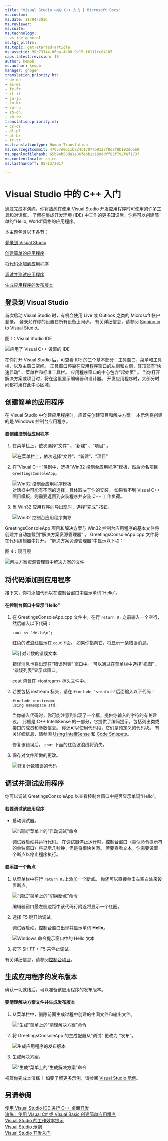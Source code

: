 ```yaml
---
title: "Visual Studio 中的 C++ 入门 | Microsoft Docs"
ms.custom: 
ms.date: 11/04/2016
ms.reviewer: 
ms.suite: 
ms.technology:
- vs-ide-general
ms.tgt_pltfrm: 
ms.topic: get-started-article
ms.assetid: 99c73344-86ba-4b08-9e15-f6111cc04185
caps.latest.revision: 18
author: kempb
ms.author: kempb
manager: ghogen
translation.priority.ht:
- de-de
- es-es
- fr-fr
- it-it
- ja-jp
- ko-kr
- ru-ru
- zh-cn
- zh-tw
translation.priority.mt:
- cs-cz
- pl-pl
- pt-br
- tr-tr
ms.translationtype: Human Translation
ms.sourcegitcommit: 47057e9611b824c17077b9127f8d2f8b192d6eb8
ms.openlocfilehash: 65b94b58da1e06febb1c189ddff85f792fef1737
ms.contentlocale: zh-cn
ms.lasthandoff: 05/13/2017

---
```

# <a name="getting-started-with-c-in-visual-studio"></a>Visual Studio 中的 C++ 入门
通过完成本演练，你将熟悉在使用 Visual Studio 开发应用程序时可使用的许多工具和对话框。 了解在集成开发环境 (IDE) 中工作的更多知识后，你将可以创建简单的“Hello, World”风格的应用程序。  
  
 本主题包含以下各节：  
  
 [登录到 Visual Studio](../ide/getting-started-with-cpp-in-visual-studio.md#BKMK_Configure)  
  
 [创建简单的应用程序](../ide/getting-started-with-cpp-in-visual-studio.md#BKMK_CreateApp)  
  
 [将代码添加到应用程序](../ide/getting-started-with-cpp-in-visual-studio.md#BKMK_AddCode)  
  
 [调试并测试应用程序](../ide/getting-started-with-cpp-in-visual-studio.md#BKMK_DebugTest)  
  
 [生成应用程序的发布版本](../ide/getting-started-with-cpp-in-visual-studio.md#BKMK_BuildRelease)  
  
##  <a name="BKMK_Configure"></a> 登录到 Visual Studio  
 首次启动 Visual Studio 时，有机会使用 Live 或 Outlook 之类的 Microsoft 帐户登录。 登录允许你的设置在所有设备上同步。 有关详细信息，请参阅 [Signing in to Visual Studio](../ide/signing-in-to-visual-studio.md)。  
  
 图 1：Visual Studio IDE  
  
 ![应用了 Visual C&#43;&#43; 设置的 IDE](../ide/media/c--ide_defaultenvironmentlayout.png "C++IDE_DefaultEnvironmentLayout")  
  
 在你打开 Visual Studio 后，可查看 IDE 的三个基本部分：工具窗口、菜单和工具栏，以及主窗口空间。 工具窗口停靠在应用程序窗口的左侧和右侧，其顶部有“快速启动” 、菜单栏和标准工具栏。 应用程序窗口的中心包含“起始页” 。 当你打开解决方案或项目时，将在这里显示编辑器和设计器。 开发应用程序时，大部分时间都将用在此中心区域。  
  
##  <a name="BKMK_CreateApp"></a> 创建简单的应用程序  
 在 Visual Studio 中创建应用程序时，应首先创建项目和解决方案。 本示例将创建的是 Windows 控制台应用程序。  
  
#### <a name="to-create-a-console-app"></a>要创建控制台应用程序  
  
1.  在菜单栏上，依次选择“文件” 、“新建” 、“项目” 。  
  
     ![在菜单栏上，依次选择“文件”、“新建”、“项目”](../ide/media/exploreide-filenewproject.png "ExploreIDE-FileNewProject")  
  
2.  在“Visual C++”类别中，选择“Win32 控制台应用程序”模板，然后命名项目 `GreetingsConsoleApp`。  
  
     ![Win32 控制台应用程序模板](../ide/media/c--ide_newprojectdlg.png "C++IDE_NewProjectDlg")  
     对话框中可能有不同的选择，具体取决于你的安装。 如果看不到 Visual C++ 项目模板，则需要返回到安装程序并安装 C++ 工作负荷。
  
3.  当 Win32 应用程序向导出现时，选择“完成”  按钮。  
  
     ![Win32 控制台应用程序向导](../ide/media/c--ide_win32consoleappwizard.png "C++IDE_Win32ConsoleAppWizard")  
  
 GreetingsConsoleApp 项目和解决方案与 Win32 控制台应用程序的基本文件将创建并自动加载到“解决方案资源管理器” 。 GreetingsConsoleApp.cpp 文件将在代码编辑器中打开。 “解决方案资源管理器”中显示以下项：  
  
 图 4：项目项  
  
 ![解决方案资源管理器中解决方案的文件](../ide/media/c--ide_solutioncontents.png "C++IDE_SolutionContents")  
  
##  <a name="BKMK_AddCode"></a>将代码添加到应用程序  
 接下来，你将添加代码以在控制台窗口中显示单词“Hello”。  
  
#### <a name="to-display-hello-in-the-console-window"></a>在控制台窗口中显示“Hello”  
  
1.  在 GreetingsConsoleApp.cpp 文件中，在行 `return 0;` 之前输入一个空行，然后输入以下代码：  
  
    ```  
    cout << "Hello\n";  
    ```  
  
     红色的波浪线显示在 `cout`下面。 如果你指向它，将显示一条错误消息。  
  
     ![针对计数的错误文本](../ide/media/c--ide_couterror.png "C++IDE_CoutError")  
  
     错误消息也将出现在“错误列表”  窗口中。 可以通过在菜单栏中选择“视图” 、 “错误列表”显示此窗口。  
  
     [cout](/cpp/standard-library/iostream) 包含在 \<iostream> 标头文件中。  
  
2.  若要包括 iostream 标头，请在 `#include "stdafx.h"`后面输入以下代码：  
  
    ```  
    #include <iostream>  
    using namespace std;  
    ```  
  
     当你输入代码时，你可能注意到出现了一个框，提供你输入的字符的有关建议。 此框是 C++ IntelliSense 的一部分，它提供了编码提示，包括列出类或接口的成员和参数信息。 你还可以使用代码段，它们是预定义的代码块。 有关详细信息，请参阅 [Using IntelliSense](../ide/using-intellisense.md) 和 [Code Snippets](../ide/code-snippets.md)。  
  
     修复该错误后， `cout` 下面的红色波浪线将消失。  
  
3.  保存对文件所做的更改。  
  
     ![修复计数错误的代码](../ide/media/c--ide_coutfix.png "C++IDE_CoutFix")  
  
##  <a name="BKMK_DebugTest"></a>调试并测试应用程序  
 你可以调试 GreetingsConsoleApp 以查看控制台窗口中是否显示单词“Hello”。  
  
#### <a name="to-debug-the-application"></a>若要调试该应用程序  
  
-   启动调试器。  
  
     ![“调试”菜单上的“启动调试”命令](../ide/media/exploreide-startdebugging.png "ExploreIDE-StartDebugging")  
  
     调试器启动并运行代码。 在调试器停止运行时，控制台窗口（类似命令提示符的单独窗口）将显示几秒钟，但是将很快关闭。 若要查看文本，你需要设置一个断点以停止程序执行。  
  
#### <a name="to-add-a-breakpoint"></a>要添加一个断点  
  
1.  从菜单栏中在行 `return 0;`上添加一个断点。 你还可以直接单击左空白处来设置断点。  
  
     ![“调试”菜单上的“切换断点”命令](../ide/media/exploreide-togglebreakpoint.png "ExploreIDE-ToggleBreakpoint")  
  
     编辑器窗口最左侧边距中该代码行附近将显示一个红圈。  
  
2.  选择 F5 键开始调试。  
  
     调试器启动，控制台窗口出现并显示单词 **Hello**。  
  
     ![Windows 命令提示窗口中的 Hello 文本](../ide/media/c--ide_hellocommandwindow.png "C++IDE_HelloCommandWindow")  
  
3.  按下 SHIFT + F5 来停止调试。  
  
 有关详细信息，请参阅[控制台项目](../debugger/debugging-preparation-console-projects.md)。  
  
##  <a name="BKMK_BuildRelease"></a> 生成应用程序的发布版本  
 确认一切就绪后，可以准备该应用程序的发布版本。  
  
#### <a name="to-clean-the-solution-files-and-build-a-release-version"></a>要清理解决方案文件并生成发布版本  
  
1.  从菜单栏中，删除前面生成过程中创建的中间文件和输出文件。  
  
     ![“生成”菜单上的“清理解决方案”命令](../ide/media/exploreide-cleansolution.png "ExploreIDE-CleanSolution")  
  
2.  将 GreetingsConsoleApp 的生成配置从“调试”  更改为 “发布”。  
  
     ![生成应用程序的发布版本](../ide/media/c--ide_changingbuildtorelease.png "C++IDE_ChangingBuildtoRelease")  
  
3.  生成解决方案。  
  
     ![“生成”菜单上的“生成解决方案”命令](../ide/media/exploreide-buildsolution.png "ExploreIDE-BuildSolution")  
  
 祝贺你完成本演练！ 如要了解更多示例，请参阅 [Visual Studio 示例](../ide/visual-studio-samples.md)。  
  
## <a name="see-also"></a>另请参阅  
 [使用 Visual Studio IDE 进行 C++ 桌面开发](/cpp/ide/using-the-visual-studio-ide-for-cpp-desktop-development)   
 [演练：使用 Visual C# 或 Visual Basic 创建简单应用程序](../ide/walkthrough-create-a-simple-application-with-visual-csharp-or-visual-basic.md)   
 [Visual Studio 的工作效率提示](../ide/productivity-tips-for-visual-studio.md)   
 [Visual Studio 示例](../ide/visual-studio-samples.md)   
 [Visual Studio 开发入门](../ide/get-started-developing-with-visual-studio.md)

